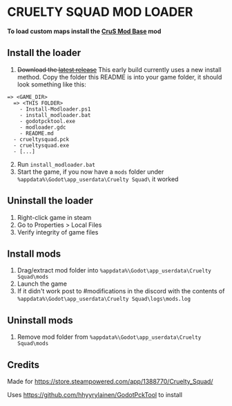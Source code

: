 # CRUELTY SQUAD MOD LOADER

**To load custom maps install the [CruS Mod Base](https://github.com/crustyrashky/crus-modbase) mod**

## Install the loader

1. ~~Download the [latest release](https://github.com/crustyrashky/crus-modloader/releases/download/0.2.1/crus-modloader-0.2.1.zip)~~ This early build currently uses a new install method. Copy the folder this README is into your game folder, it should look something like this:
```
=> <GAME_DIR>
  => <THIS FOLDER>
    - Install-Modloader.ps1
    - install_modloader.bat
    - godotpcktool.exe
    - modloader.gdc
    - README.md
  - crueltysquad.pck
  - crueltysquad.exe
  - [...]
```
2. Run `install_modloader.bat`
3. Start the game, if you now have a `mods` folder under `%appdata%\Godot\app_userdata\Cruelty Squad\` it worked

## Uninstall the loader

1. Right-click game in steam
2. Go to Properties > Local Files
3. Verify integrity of game files

## Install mods

1. Drag/extract mod folder into `%appdata%\Godot\app_userdata\Cruelty Squad\mods`
2. Launch the game
3. If it didn't work post to #modifications in the discord with the contents of `%appdata%\Godot\app_userdata\Cruelty Squad\logs\mods.log`

## Uninstall mods

1. Remove mod folder from `%appdata%\Godot\app_userdata\Cruelty Squad\mods`

## Credits

Made for https://store.steampowered.com/app/1388770/Cruelty_Squad/

Uses https://github.com/hhyyrylainen/GodotPckTool to install
